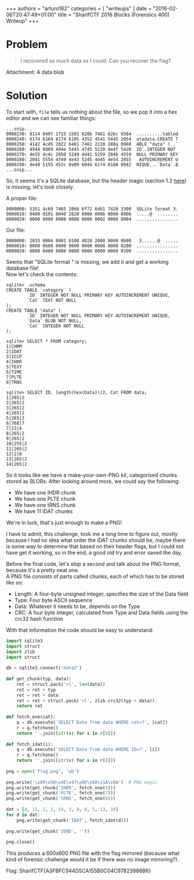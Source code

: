 +++
authors = "arturo182"
categories = [ "writeups" ]
date = "2016-02-06T20:47:49+01:00"
title = "SharifCTF 2016 Blocks (Forensics 400) Writeup"
+++

# Problem

> I recovered as much data as I could. Can you recover the flag?

Attachment: A data blob

# Solution

To start with, `file` tells us nothing about the file, so we pop it into a hex editor and we can see familiar things:

~~~none
...snip...
0000230: 8114 0407 1715 1501 820b 7461 626c 6564  ..........tabled
0000240: 6174 6164 6174 6105 4352 4541 5445 2054  atadata.CREATE T
0000250: 4142 4c45 2022 6461 7461 2220 280a 0960  ABLE "data" (..`
0000260: 4944 6009 494e 5445 4745 5220 4e4f 5420  ID`.INTEGER NOT
0000270: 4e55 4c4c 2050 5249 4d41 5259 204b 4559  NULL PRIMARY KEY
0000280: 2041 5554 4f49 4e43 5245 4d45 4e54 2055   AUTOINCREMENT U
0000290: 4e49 5155 452c 0a09 6044 6174 6160 0942  NIQUE,..`Data`.B
...snip...
~~~

So, it seems it's a SQLite database, but the header magic (section 1.2 [here](https://www.sqlite.org/fileformat2.html)) is missing, let's look closely.

A proper file:

~~~none
0000000: 5351 4c69 7465 2066 6f72 6d61 7420 3300  SQLite format 3.
0000010: 0400 0101 0040 2020 0000 000b 0000 000b  .....@  ........
0000020: 0000 0000 0000 0000 0000 0002 0000 0004  ................
~~~

Our file:

~~~none
0000000: 2033 0004 0001 0100 4020 2000 0000 0b00   3......@  .....
0000010: 0000 0b00 0000 0000 0000 0000 0000 0200  ................
0000020: 0000 0400 0000 0000 0000 0000 0000 0100  ................
~~~

Seems that "SQLite format " is missing, we add it and get a working database file!  
Now let's check the contents:

~~~none
sqlite> .schema
CREATE TABLE `category` (
        `ID` INTEGER NOT NULL PRIMARY KEY AUTOINCREMENT UNIQUE,
        `Cat` TEXT NOT NULL
);
CREATE TABLE "data" (
        `ID` INTEGER NOT NULL PRIMARY KEY AUTOINCREMENT UNIQUE,
        `Data` BLOB NOT NULL,
        `Cat` INTEGER NOT NULL
);

sqlite> SELECT * FROM category;
1|CHRM
2|IDAT
3|ICCP
4|IHDR
5|TEXT
6|TIME
7|PLTE
8|TRNS

sqlite> SELECT ID, length(hex(Data))/2, Cat FROM data;
1|265|2
2|265|2
3|265|2
4|265|2
5|265|2
6|768|7
7|13|4
8|265|2
9|265|2
10|255|2
11|265|2
12|2|8
13|265|2
14|265|2
~~~

So it looks like we have a make-your-own-PNG kit, categorised chunks stored as BLOBs. After looking around more, we could say the following:

- We have one IHDR chunk
- We have one PLTE chunk
- We have one tRNS chunk
- We have 11 IDAT chunks
 
We're in luck, that's just enough to make a PNG!

I have to admit, this challenge, took me a long time to figure out, mostly because I had no idea what order the IDAT chunks should be, maybe there is some way to determine that based on their header flags, but I could not have get it working, so in the end, a good old try and error saved the day.

Before the final code, let's stop a second and talk about the PNG format, because it's a pretty neat one.  
A PNG file consists of parts called chunks, each of which has to be stored like so:

- Length: A four-byte unsigned integer, specifies the size of the Data field
- Type: Four byte ASCII sequence
- Data: Whatever it needs to be, depends on the Type
- CRC: A four byte integer, calculated from Type and Data fields using the crc32 hash function

With that information the code should be easy to understand:

~~~python
import sqlite3
import struct
import zlib
import struct
 
db = sqlite3.connect('data2')
 
def get_chunk(typ, data):
    ret = struct.pack('>l', len(data))
    ret = ret + typ
    ret = ret + data
    ret = ret + struct.pack('>l', zlib.crc32(typ + data))
    return ret
 
def fetch_one(cat):
    q = db.execute('SELECT Data from data WHERE cat=?', [cat])
    r = q.fetchone()
    return ''.join([str(x) for x in r[0]])
 
def fetch_idat(i):
    q = db.execute('SELECT Data from data WHERE ID=?', [i])
    r = q.fetchone()
    return ''.join([str(x) for x in r[0]])
 
png = open('flag.png', 'wb')
 
png.write('\x89\x50\x4E\x47\x0D\x0A\x1A\x0A')  # PNG magic
png.write(get_chunk('IHDR', fetch_one(4)))
png.write(get_chunk('PLTE', fetch_one(7)))
png.write(get_chunk('tRNS', fetch_one(8)))
 
dat = [4, 11, 2, 1, 14, 3, 9, 8, 5, 13, 10]
for d in dat:
    png.write(get_chunk('IDAT', fetch_idat(d)))
 
png.write(get_chunk('IEND', ''))
 
png.close()
~~~

This produces a 600x600 PNG file with the flag mirrored (because what kind of forensic challenge would it be if there was no image mirroring?).

Flag: SharifCTF{A3FBFC944D5CA155B0C04C97823986B6}

